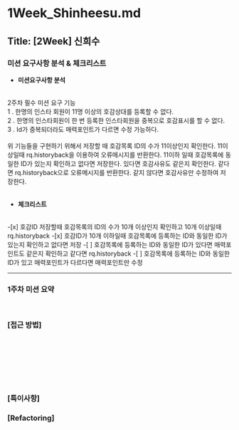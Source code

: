 # 1Week_Shinheesu.md

## Title: [2Week] 신희수

### 미션 요구사항 분석 & 체크리스트

* **미션요구사항 분석**
</br>
2주차 필수 미션 요구 기능
</br>
1 . 한명의 인스타 회원이 11명 이상의 호감상대를 등록할 수 없다.</br>
2 . 한명의 인스타회원이 한 번 등록한 인스타회원을 중복으로 호감표시를 할 수 없다.</br>
3 . Id가 중복되더라도 매력포인트가 다르면 수정 가능하다.</br>
</br>
위 기능들을 구현하기 위해서 저장할 때 호감목록 ID의 수가 11이상인지 확인한다. 11이상일때 rq.historyback을 이용하여 오류메시지를 반환한다.
11이하 일때 호감목록에 동일한 ID가 있는지 확인하고 없다면 저장한다. 있다면 호감사유도 같은지 확인한다.
같다면 rq.historyback으로 오류메시지를 반환한다. 같지 않다면 호감사유만 수정하여 저장한다.
</br>
</br>

* **체크리스트**
</br>
-[x] 호감ID 저장할때 호감목록의 ID의 수가 10개 이상인지 확인하고 10개 이상일때 rq.historyback
-[x] 호감ID가 10개 이하일때 호감목록에 등록하는 ID와 동일한 ID가 있는지 확인하고 없다면 저장
-[ ] 호감목록에 등록하는 ID와 동일한 ID가 있다면 매력포인트도 같은지 확인하고 같다면 rq.historyback
-[ ] 호감목록에 등록하는 ID와 동일한 ID가 있고 매력포인트가 다르다면 매력포인트만 수정
  


---

### 1주차 미션 요약

<br>

### **[접근 방법]**

<br>


<br>


<br>

<br>


<br>


<br>

### **[특이사항]**



### **[Refactoring]**








 